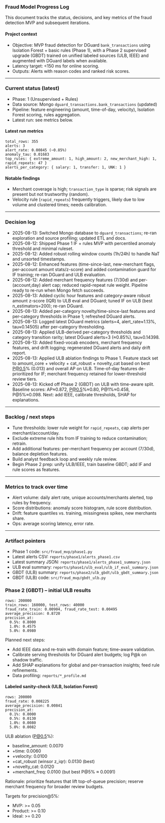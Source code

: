 ### Fraud Model Progress Log

This document tracks the status, decisions, and key metrics of the fraud detection MVP and subsequent iterations.

#### Project context
- Objective: MVP fraud detection for DGuard `bank_transactions` using Isolation Forest + basic rules (Phase 1), with a Phase 2 supervised upgrade (GBDT) trained on unified labeled sources (ULB, IEEE) and augmented with DGuard labels when available.
- Latency target: <150 ms for online scoring.
- Outputs: Alerts with reason codes and ranked risk scores.

---

### Current status (latest)

- Phase: 1 (Unsupervised + Rules)
- Data source: Mongo `dguard_transactions.bank_transactions` (updated)
- Pipeline: feature engineering (amount, time-of-day, velocity), Isolation Forest scoring, rules aggregation.
- Latest run: see metrics below.

#### Latest run metrics
```
total_rows: 355
alerts: 3
alert_rate: 0.00845 (~0.85%)
anomaly_tau: 0.01683
top_rules: { extreme_amount: 1, high_amount: 2, new_merchant_high: 1, rapid_repeats: 47 }
alerts_per_category: { salary: 1, transfer: 1, UNK: 1 }
```

#### Notable findings
- Merchant coverage is high; `transaction_type` is sparse; risk signals are present but not trustworthy (random).
- Velocity rule (`rapid_repeats`) frequently triggers, likely due to low volume and clustered times; needs calibration.

---

### Decision log

- 2025-08-13: Switched Mongo database to `dguard_transactions`; re-ran exploration and source profiling; updated ETL and docs.
- 2025-08-12: Shipped Phase 1 IF + rules MVP with percentiled anomaly threshold and minimal ruleset.
- 2025-08-12: Added robust rolling window counts (1h/24h) to handle NaT and unsorted timestamps.
- 2025-08-12: Enhanced features (time-since-last, new-merchant flags, per-account amount stats/z-score) and added contamination guard for IF training; re-ran DGuard and ULB evaluation.
- 2025-08-12: Added merchant frequency features (7/30d) and per-(account,day) alert cap; reduced rapid-repeat rule weight. Pipeline ready to re-run when Mongo fetch succeeds.
 - 2025-08-13: Added cyclic hour features and category-aware robust amount z-score (IQR) to ULB eval and DGuard; tuned IF on ULB (best n_estimators=200); re-ran DGuard.
 - 2025-08-13: Added per-category novelty/time-since-last features and per-category thresholds in Phase 1; refreshed DGuard alerts.
 - 2025-08-13: Logged latest DGuard metrics (alerts=4, alert_rate≈1.13%, tau≈0.14505) after per-category thresholding.
 - 2025-08-13: Applied ULB-derived per-category thresholds and category transition rarity; latest DGuard alerts=3 (≈0.85%), tau≈0.14398.
 - 2025-08-13: Added fixed-vocab encoders, merchant frequency features, and drift logging; regenerated DGuard alerts and daily drift report.
 - 2025-08-13: Applied ULB ablation findings to Phase 1. Feature stack set to amount_core + velocity + cat_robust + novelty_cat based on best P@0.5% (0.013) and overall AP on ULB. Time-of-day features de-prioritized for IF; merchant frequency retained for lower-threshold review tiers.
 - 2025-08-13: Kicked off Phase 2 (GBDT) on ULB with time-aware split. Baseline scores: AP≈0.872, P@0.5%≈0.80, P@1%≈0.458, P@5%≈0.098. Next: add IEEE, calibrate thresholds, SHAP for explanations.

---

### Backlog / next steps

- Tune thresholds: lower rule weight for `rapid_repeats`, cap alerts per merchant/account/day.
- Exclude extreme rule hits from IF training to reduce contamination; retrain.
- Add additional features: per-merchant frequency per account (7/30d), balance depletion features.
- Build analyst feedback loop and weekly rule review.
- Begin Phase 2 prep: unify ULB/IEEE, train baseline GBDT; add IF and rule scores as features.

---

### Metrics to track over time

- Alert volume: daily alert rate, unique accounts/merchants alerted, top rules by frequency.
- Score distributions: anomaly score histogram, rule score distribution.
- Drift: feature quantiles vs. training, missingness spikes, new merchants share.
- Ops: average scoring latency, error rate.

---

### Artifact pointers

- Phase 1 code: `src/fraud_mvp/phase1.py`
- Latest alerts CSV: `reports/phase1/alerts_phase1.csv`
- Latest summary JSON: `reports/phase1/alerts_phase1_summary.json`
- ULB eval summary: `reports/phase1/ulb_eval/ulb_if_eval_summary.json`
- GBDT (ULB) summary: `reports/phase2/ulb_gbdt/ulb_gbdt_summary.json`
- GBDT (ULB) code: `src/fraud_mvp/gbdt_ulb.py`
### Phase 2 (GBDT) – initial ULB results

```
rows: 200000
train_rows: 160000, test_rows: 40000
fraud_rate_train: 0.00904, fraud_rate_test: 0.00495
average_precision: 0.8720
precision_at:
  0.5%: 0.8000
  1.0%: 0.4575
  5.0%: 0.0980
```

Planned next steps:
- Add IEEE data and re-train with domain feature; time-aware validation.
- Calibrate serving thresholds for DGuard alert budgets; log P@k on shadow traffic.
- Add SHAP explanations for global and per-transaction insights; feed rule refinements.
- Data profiling: `reports/*_profile.md`



#### Labeled sanity-check (ULB, Isolation Forest)
```
rows: 200000
fraud_rate: 0.008225
average_precision: 0.00841
precision_at:
  0.1%: 0.0000
  0.5%: 0.0130
  1.0%: 0.0080
  5.0%: 0.0082
```

ULB ablation (P@0.5%):
- baseline_amount: 0.0070
- +time: 0.0060
- +velocity: 0.0100
- +cat_robust (winsor z_iqr): 0.0130 (best)
- +novelty_cat: 0.0120
- +merchant_freq: 0.0100 (but best P@5% ≈ 0.0091)

Rationale: prioritize features that lift top-of-queue precision; reserve merchant frequency for broader review budgets.

Targets for precision@5%:
- MVP: >= 0.05
- Product: >= 0.10
- Ideal: >= 0.20
